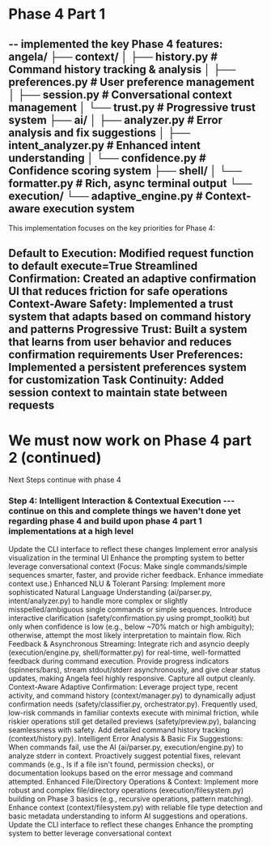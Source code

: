 # Phase 4 Part 1
--
implemented the key Phase 4 features:
angela/
├── context/
│   ├── history.py          # Command history tracking & analysis
│   ├── preferences.py      # User preference management
│   ├── session.py          # Conversational context management
│   └── trust.py            # Progressive trust system
├── ai/
│   ├── analyzer.py         # Error analysis and fix suggestions
│   ├── intent_analyzer.py  # Enhanced intent understanding
│   └── confidence.py       # Confidence scoring system
├── shell/
│   └── formatter.py        # Rich, async terminal output
└── execution/
    └── adaptive_engine.py  # Context-aware execution system
---
This implementation focuses on the key priorities for Phase 4:

Default to Execution: Modified request function to default execute=True
Streamlined Confirmation: Created an adaptive confirmation UI that reduces friction for safe operations
Context-Aware Safety: Implemented a trust system that adapts based on command history and patterns
Progressive Trust: Built a system that learns from user behavior and reduces confirmation requirements
User Preferences: Implemented a persistent preferences system for customization
Task Continuity: Added session context to maintain state between requests
------------
# We must now work on Phase 4 part 2 (continued)
Next Steps
continue with phase 4
### Step 4: Intelligent Interaction & Contextual Execution --- continue on this and complete things we haven't done yet regarding phase 4 and build upon phase 4 part 1 implementations at a high level
Update the CLI interface to reflect these changes
Implement error analysis visualization in the terminal UI
Enhance the prompting system to better leverage conversational context
(Focus: Make single commands/simple sequences smarter, faster, and provide richer feedback. Enhance immediate context use.)
Enhanced NLU & Tolerant Parsing: Implement more sophisticated Natural Language Understanding (ai/parser.py, intent/analyzer.py) to handle more complex or slightly misspelled/ambiguous single commands or simple sequences. Introduce interactive clarification (safety/confirmation.py using prompt_toolkit) but only when confidence is low (e.g., below ~70% match or high ambiguity); otherwise, attempt the most likely interpretation to maintain flow.
Rich Feedback & Asynchronous Streaming: Integrate rich and asyncio deeply (execution/engine.py, shell/formatter.py) for real-time, well-formatted feedback during command execution. Provide progress indicators (spinners/bars), stream stdout/stderr asynchronously, and give clear status updates, making Angela feel highly responsive. Capture all output cleanly.
Context-Aware Adaptive Confirmation: Leverage project type, recent activity, and command history (context/manager.py) to dynamically adjust confirmation needs (safety/classifier.py, orchestrator.py). Frequently used, low-risk commands in familiar contexts execute with minimal friction, while riskier operations still get detailed previews (safety/preview.py), balancing seamlessness with safety. Add detailed command history tracking (context/history.py).
Intelligent Error Analysis & Basic Fix Suggestions: When commands fail, use the AI (ai/parser.py, execution/engine.py) to analyze stderr in context. Proactively suggest potential fixes, relevant commands (e.g., ls if a file isn't found, permission checks), or documentation lookups based on the error message and command attempted.
Enhanced File/Directory Operations & Context: Implement more robust and complex file/directory operations (execution/filesystem.py) building on Phase 3 basics (e.g., recursive operations, pattern matching). Enhance context (context/filesystem.py) with reliable file type detection and basic metadata understanding to inform AI suggestions and operations.
Update the CLI interface to reflect these changes
Enhance the prompting system to better leverage conversational context


